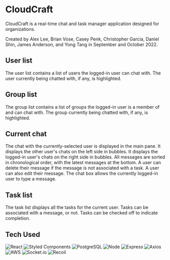 # CloudCraft
CloudCraft is a real-time chat and task manager application designed for organizations.

Created by Alex Lee, Brian Vose, Casey Penk, Christopher Garcia, Daniel Shin, James Anderson, and Yong Tang in September and October 2022.

## User list
The user list contains a list of users the logged-in user can chat with. The user currently being chatted with, if any, is highlighted.

## Group list
The group list contains a list of groups the logged-in user is a member of and can chat with. The group currently being chatted with, if any, is highlighted.

## Current chat
The chat with the currently-selected user is displayed in the main pane. It displays the other user's chats on the left side in bubbles. It displays the logged-in user's chats on the right side in bubbles. All messages are sorted in chronological order, with the latest messages at the bottom. A user can delete their message if the message is not associated with a task. A user can also edit their message. The chat box allows the currently logged-in user to type a message.

## Task list
The task list displays all the tasks for the current user. Tasks can be associated with a message, or not. Tasks can be checked off to indicate completion.


## Tech Used
![React](https://img.shields.io/badge/-React-61DAFB?logo=react&logoColor=white&style=plastic&logo=appveyor)
![Styled Components](https://img.shields.io/badge/-Styled_Components-DB7093?logo=styled-components&logoColor=white&style=plastic&logo=appveyor)
![PostgreSQL](https://img.shields.io/badge/-PostgreSQL-336791?logo=postgresql&logoColor=white&style=plastic&logo=appveyor)
![Node](https://img.shields.io/badge/-Node-9ACD32?logo=node.js&logoColor=white&style=plastic&logo=appveyor)
![Express](https://img.shields.io/badge/-Express-DCDCDC?logo=express&logoColor=black&style=plastic&logo=appveyor)
![Axios](https://img.shields.io/badge/-Axios-373747?logo=axios&logoColor=white&style=plastic&logo=appveyor)
![AWS](https://img.shields.io/badge/-AWS-000000?logo=amazon-aws&logoColor=white&style=plastic&logo=appveyor)
![Socket.io](https://img.shields.io/badge/-Socket.io-000000?logo=socket.io&logoColor=white&style=plastic&logo=appveyor)
![Recoil](https://img.shields.io/badge/-Recoil-HexColor?logo=Recoil&logoColor=yellow&?style=plastic&logo=appveyor)
